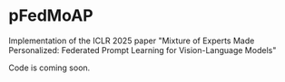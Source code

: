 # pFedMoAP
Implementation of the ICLR 2025 paper "Mixture of Experts Made Personalized: Federated Prompt Learning for Vision-Language Models"

Code is coming soon.

